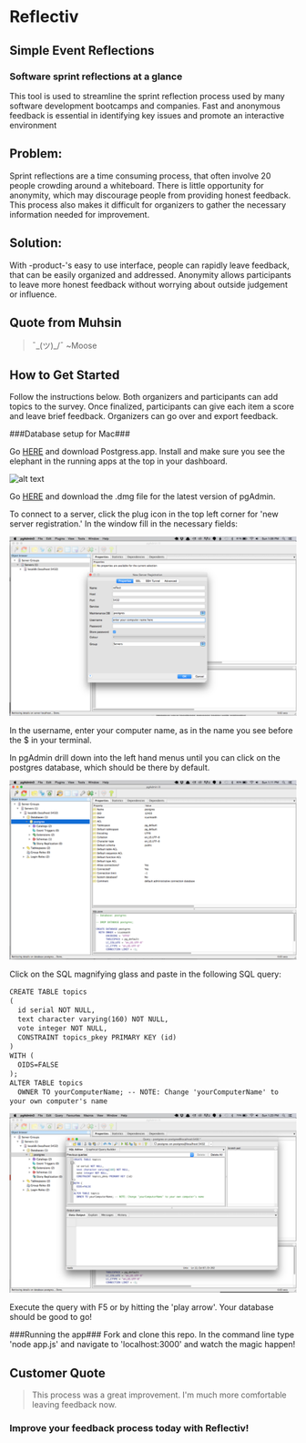 # Reflectiv #

<!-- 
> This material was originally posted [here](http://www.quora.com/What-is-Amazons-approach-to-product-development-and-product-management). It is reproduced here for posterities sake.

There is an approach called "working backwards" that is widely used at Amazon. They work backwards from the customer, rather than starting with an idea for a product and trying to bolt customers onto it. While working backwards can be applied to any specific product decision, using this approach is especially important when developing new products or features.

For new initiatives a product manager typically starts by writing an internal press release announcing the finished product. The target audience for the press release is the new/updated product's customers, which can be retail customers or internal users of a tool or technology. Internal press releases are centered around the customer problem, how current solutions (internal or external) fail, and how the new product will blow away existing solutions.

If the benefits listed don't sound very interesting or exciting to customers, then perhaps they're not (and shouldn't be built). Instead, the product manager should keep iterating on the press release until they've come up with benefits that actually sound like benefits. Iterating on a press release is a lot less expensive than iterating on the product itself (and quicker!).

If the press release is more than a page and a half, it is probably too long. Keep it simple. 3-4 sentences for most paragraphs. Cut out the fat. Don't make it into a spec. You can accompany the press release with a FAQ that answers all of the other business or execution questions so the press release can stay focused on what the customer gets. My rule of thumb is that if the press release is hard to write, then the product is probably going to suck. Keep working at it until the outline for each paragraph flows. 

Oh, and I also like to write press-releases in what I call "Oprah-speak" for mainstream consumer products. Imagine you're sitting on Oprah's couch and have just explained the product to her, and then you listen as she explains it to her audience. That's "Oprah-speak", not "Geek-speak".

Once the project moves into development, the press release can be used as a touchstone; a guiding light. The product team can ask themselves, "Are we building what is in the press release?" If they find they're spending time building things that aren't in the press release (overbuilding), they need to ask themselves why. This keeps product development focused on achieving the customer benefits and not building extraneous stuff that takes longer to build, takes resources to maintain, and doesn't provide real customer benefit (at least not enough to warrant inclusion in the press release).
 -->
 
## Simple Event Reflections ##

### Software sprint reflections at a glance ###


This tool is used to streamline the sprint reflection process used by many software development bootcamps and companies. Fast and anonymous feedback is essential in identifying key issues and promote an interactive environment

## Problem: ##
Sprint reflections are a time consuming process, that often involve 20 people crowding around a whiteboard. There is little opportunity for anonymity, which may discourage people from providing honest feedback. This process also makes it difficult for organizers to gather the necessary information needed for improvement.

## Solution: ##
With -product-'s easy to use interface, people can rapidly leave feedback, that can be easily organized and addressed. Anonymity allows participants to leave more honest feedback without worrying about outside judgement or influence.

## Quote from Muhsin ##
  >  ¯\_(ツ)_/¯ ~Moose

## How to Get Started ##
Follow the instructions below. Both organizers and participants can add topics to the survey. Once finalized, participants can give each item a score and leave brief feedback. Organizers can go over and export feedback.

###Database setup for Mac###

Go [HERE](http://postgresapp.com/) and download Postgress.app. Install and make sure you see the elephant in the running apps at the top in your dashboard.

![alt text](/public/assets/postgresapp.png)

Go [HERE](http://www.pgadmin.org/download/macosx.php) and download the .dmg file for the latest version of pgAdmin.  

To connect to a server, click the plug icon in the top left corner for 'new server registration.' In the window fill in the necessary fields:

![alt text](/public/assets/new_server.png)

In the username, enter your computer name, as in the name you see before the $ in your terminal.

In pgAdmin drill down into the left hand menus until you can click on the postgres database, which should be there by default. 

![alt text](/public/assets/new_table.png)

Click on the SQL magnifying glass and paste in the following SQL query:

```
CREATE TABLE topics
(
  id serial NOT NULL,
  text character varying(160) NOT NULL,
  vote integer NOT NULL,
  CONSTRAINT topics_pkey PRIMARY KEY (id)
)
WITH (
  OIDS=FALSE
);
ALTER TABLE topics
  OWNER TO yourComputerName; -- NOTE: Change 'yourComputerName' to your own computer's name
```

![alt text](/public/assets/sql_create_table.png)

Execute the query with F5 or by hitting the 'play arrow'. Your database should be good to go!

###Running the app###
Fork and clone this repo. In the command line type 'node app.js' and navigate to 'localhost:3000' and watch the magic happen!

## Customer Quote ##
  > This process was a great improvement. I'm much more comfortable leaving feedback now.

### Improve your feedback process today with Reflectiv! ###
